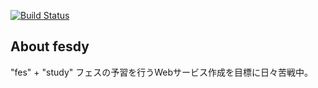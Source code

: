 [![Build Status](https://travis-ci.org/i-d-e-a-t/fesdy.svg?branch=logo)](https://travis-ci.org/i-d-e-a-t/fesdy)

## About fesdy
"fes" + "study" 
フェスの予習を行うWebサービス作成を目標に日々苦戦中。 
